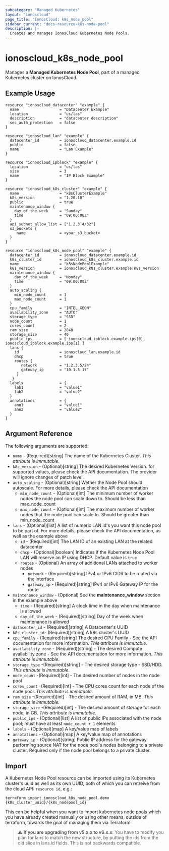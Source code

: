 ```yaml
---
subcategory: "Managed Kubernetes"
layout: "ionoscloud"
page_title: "IonosCloud: k8s_node_pool"
sidebar_current: "docs-resource-k8s-node-pool"
description: |-
  Creates and manages IonosCloud Kubernetes Node Pools.
---
```


# ionoscloud_k8s_node_pool

Manages a **Managed Kubernetes Node Pool**, part of a managed Kubernetes cluster on IonosCloud.

## Example Usage

```hcl
resource "ionoscloud_datacenter" "example" {
  name                  = "Datacenter Example"
  location              = "us/las"
  description           = "datacenter description"
  sec_auth_protection   = false
}

resource "ionoscloud_lan" "example" {
  datacenter_id         = ionoscloud_datacenter.example.id
  public                = false
  name                  = "Lan Example"
}

resource "ionoscloud_ipblock" "example" {
  location              = "us/las"
  size                  = 3
  name                  = "IP Block Example"
}

resource "ionoscloud_k8s_cluster" "example" {
  name                  = "k8sClusterExample"
  k8s_version           = "1.20.10"
  public                = true
  maintenance_window {
    day_of_the_week     = "Sunday"
    time                = "09:00:00Z"
  }
  api_subnet_allow_list = ["1.2.3.4/32"]
  s3_buckets { 
     name               = <your_s3_bucket>
  }
}

resource "ionoscloud_k8s_node_pool" "example" {
  datacenter_id         = ionoscloud_datacenter.example.id
  k8s_cluster_id        = ionoscloud_k8s_cluster.example.id
  name                  = "k8sNodePoolExample"
  k8s_version           = ionoscloud_k8s_cluster.example.k8s_version
  maintenance_window {
    day_of_the_week     = "Monday"
    time                = "09:00:00Z"
  } 
  auto_scaling {
    min_node_count      = 1
    max_node_count      = 1
  }
  cpu_family            = "INTEL_XEON"
  availability_zone     = "AUTO"
  storage_type          = "SSD"
  node_count            = 1
  cores_count           = 2
  ram_size              = 2048
  storage_size          = 40
  public_ips            = [ ionoscloud_ipblock.example.ips[0], ionoscloud_ipblock.example.ips[1] ]
  lans {
    id                  = ionoscloud_lan.example.id
    dhcp                = true
	routes {
       network          = "1.2.3.5/24"
       gateway_ip       = "10.1.5.17"
     }
   }  
  labels                = {
    lab1                = "value1"
    lab2                = "value2"
  }
  annotations           = {
    ann1                = "value1"
    ann2                = "value2"
  }
}

```

## Argument Reference

The following arguments are supported:

- `name` - (Required)[string] The name of the Kubernetes Cluster. *This attribute is immutable*.
- `k8s_version` - (Optional)[string] The desired Kubernetes Version. for supported values, please check the API documentation. The provider will ignore changes of patch level.
- `auto_scaling` - (Optional)[string] Wether the Node Pool should autoscale. For more details, please check the API documentation
  - `min_node_count` - (Optional)[int] The minimum number of worker nodes the node pool can scale down to. Should be less than max_node_count
  - `max_node_count` - (Optional)[int] The maximum number of worker nodes that the node pool can scale to. Should be greater than min_node_count
- `lans` - (Optional)[list] A list of numeric LAN id's you want this node pool to be part of. For more details, please check the API documentation, as well as the example above
  - `id` - (Required)[int] The LAN ID of an existing LAN at the related datacenter
  - `dhcp` - (Optional)[boolean] Indicates if the Kubernetes Node Pool LAN will reserve an IP using DHCP. Default value is `true`
  - `routes` - (Optional) An array of additional LANs attached to worker nodes
    - `network` - (Required)[string] IPv4 or IPv6 CIDR to be routed via the interface
    - `gateway_ip` - (Required)[string] IPv4 or IPv6 Gateway IP for the route
- `maintenance_window` - (Optional) See the **maintenance_window** section in the example above
  - `time` - (Required)[string] A clock time in the day when maintenance is allowed
  - `day_of_the_week` - (Required)[string] Day of the week when maintenance is allowed
- `datacenter_id` - (Required)[string] A Datacenter's UUID
- `k8s_cluster_id`- (Required)[string] A k8s cluster's UUID
- `cpu_family` - (Required)[string] The desired CPU Family - See the API documentation for more information. *This attribute is immutable*.
- `availability_zone` - (Required)[string] - The desired Compute availability zone - See the API documentation for more information. *This attribute is immutable*.
- `storage_type` -(Required)[string] - The desired storage type - SSD/HDD. *This attribute is immutable*.
- `node_count` -(Required)[int] - The desired number of nodes in the node pool
- `cores_count` -(Required)[int] - The CPU cores count for each node of the node pool. *This attribute is immutable*.
- `ram_size` -(Required)[int] - The desired amount of RAM, in MB. *This attribute is immutable*.
- `storage_size` -(Required)[int] - The desired amount of storage for each node, in GB. *This attribute is immutable*.
- `public_ips` - (Optional)[list] A list of public IPs associated with the node pool; must have at least `node_count + 1` elements  
- `labels` - (Optional)[map] A key/value map of labels
- `annotations` - (Optional)[map] A key/value map of annotations
- `gateway_ip` - (Optional)[string] Public IP address for the gateway performing source NAT for the node pool's nodes belonging to a private cluster. Required only if the node pool belongs to a private cluster.

## Import

A Kubernetes Node Pool resource can be imported using its Kubernetes cluster's uuid as well as its own UUID, both of which you can retreive from the cloud API: `resource id`, e.g.:

```shell
terraform import ionoscloud_k8s_node_pool.demo {k8s_cluster_uuid}/{k8s_nodepool_id}
```

This can be helpful when you want to import kubernetes node pools which you have already created manually or using other means, outside of terraform, towards the goal of managing them via Terraform

> :warning: **If you are upgrading from v5.x.x to v6.x.x**: You have to modify you plan for lans to match the new structure, by putting the ids from the old slice in lans.id fields. This is not backwards compatible.

